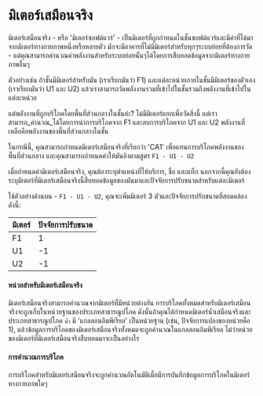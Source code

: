 # มิเตอร์เสมือนจริง

มิเตอร์เสมือนจริง - หรือ 'มิเตอร์ซอฟต์แวร์' - เป็นมิเตอร์ที่ถูกกำหนดในชั้นซอฟต์แวร์และมีค่าที่ได้มาจากมิเตอร์ทางกายภาพหนึ่งหรือหลายตัว มักจะมีอาคารที่ไม่มีมิเตอร์สำหรับทุกๆระบบย่อยที่ต้องการวัด - แต่คุณสามารถคำนวณค่าพลังงานสำหรับระบบย่อยนั้นๆได้โดยการสืบทอดข้อมูลจากมิเตอร์ทางกายภาพอื่นๆ

ตัวอย่างเช่น ถ้าชั้นมีมิเตอร์สำหรับมัน (เราเรียกมันว่า F1) และแต่ละหน่วยภายในชั้นมีมิเตอร์ของตัวเอง (เราเรียกมันว่า U1 และ U2) แล้วเราสามารถวัดพลังงานรวมที่เข้าไปในชั้นรวมถึงพลังงานที่เข้าไปในแต่ละหน่วย

แต่พลังงานที่ถูกบริโภคโดยพื้นที่ส่วนกลางในชั้นล่ะ? ไม่มีมิเตอร์แยกเพื่อวัดสิ่งนี้ แต่เราสามารถ_คำนวณ_ได้โดยการนำการบริโภคจาก F1 และลบการบริโภคจาก U1 และ U2 พลังงานที่เหลือคือพลังงานของพื้นที่ส่วนกลางในชั้น

ในกรณีนี้, คุณสามารถกำหนดมิเตอร์เสมือนจริงที่เรียกว่า 'CA1' เพื่อแทนการบริโภคพลังงานของพื้นที่ส่วนกลาง และคุณสามารถกำหนดค่าให้มันอิงตามสูตร `F1 - U1 - U2`

เมื่อกำหนดค่ามิเตอร์เสมือนจริง, คุณต้องระบุตำแหน่งที่ให้บริการ, ชื่อ และแท็ก นอกจากนี้คุณยังต้องระบุมิเตอร์ที่มิเตอร์เสมือนจริงนี้สืบทอดข้อมูลของมันมาและปัจจัยการปรับขนาดสำหรับแต่ละมิเตอร์

ใช้ตัวอย่างด้านบน - `F1 - U1 - U2`, คุณจะเพิ่มมิเตอร์ 3 ตัวและปัจจัยการปรับขนาดที่สอดคล้องดังนี้:

| มิเตอร์ | ปัจจัยการปรับขนาด |
| ----- | -------------- |
| F1    | 1              |
| U1    | -1             |
| U2    | -1             |

#### หน่วยสำหรับมิเตอร์เสมือนจริง

มิเตอร์เสมือนจริงสามารถคำนวณจากมิเตอร์ที่มีหน่วยต่างกัน การบริโภคทั้งหมดสำหรับมิเตอร์เสมือนจริงจะถูกเก็บในหน่วยฐานของประเภทสาธารณูปโภค ดังนั้นถ้าคุณได้กำหนดมิเตอร์น้ำเสมือนจริงและประเภทสาธารณูปโภค `น้ำ` มี 'แกลลอนอิมพีเรียล' เป็นหน่วยฐาน (เช่น, ปัจจัยการแปลงของหน่วยคือ 1), แล้วข้อมูลการบริโภคของมิเตอร์เสมือนจริงทั้งหมดจะถูกคำนวณในแกลลอนอิมพีเรียล ไม่ว่าหน่วยของมิเตอร์ที่มิเตอร์เสมือนจริงสืบทอดมาจะเป็นอย่างไร

#### การคำนวณการบริโภค

การบริโภคสำหรับมิเตอร์เสมือนจริงจะถูกคำนวณอัตโนมัติเมื่อมีการบันทึกข้อมูลการบริโภคในมิเตอร์ทางกายภาพใดๆ